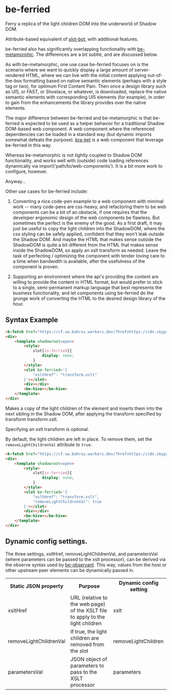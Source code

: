 # be-ferried

Ferry a replica of the light children DOM into the underworld of Shadow DOM.

Attribute-based equivalent of [slot-bot](https://github.com/bahrus/slot-bot), with additional features.

be-ferried also has significantly overlapping functionality with [be-metamorphic](https://github.com/bahrus/be-metamorphic). The differences are a bit subtle, and are discussed below.

As with be-metamorphic, one use case be-ferried focuses on is the scenario where we want to quickly display a large amount of server-rendered HTML, where we can live with the initial content applying out-of-the-box formatting based on native semantic elements (perhaps with a style tag or two), for optimum First Content Pain. Then once a design library such as UI5, or FAST, or Shoelace, or whatever, is downloaded, replace the native semantic elements with corresponding UI5 elements (for example), in order to gain from the enhancements the library provides over the native elements.

The major difference between be-ferried and be-metamorphic is that be-ferried is expected to be used as a helper behavior for a traditional Shadow DOM-based web component.  A web component where the referenced dependencies can be loaded in a standard way (but dynamic imports somewhat defeats the purpose).  [bra-ket](https://givhub.com/bahrus/bra-ket) is a web component that leverage be-ferried in this way.

Whereas be-metamorphic is not tightly coupled to Shadow DOM functionality, and works well with (outside) code loading references dynamically via import('path/to/web-components').  It is a bit more work to configure, however.

Anyway...

Other use cases for be-ferried include:

1.  Converting a nice code-pen example to a web component with minimal work -- many code-pens are css-heavy, and refactoring them to be web components can be a bit of an obstacle, if one requires that the developer ergonomic design of the web components be flawless.  But sometimes the perfect is the enemy of the good.  As a first draft, it may just be useful to copy the light children into the ShadowDOM, where the css styling can be safely applied, confident that they won't leak outside the Shadow DOM.  And maybe the HTML that makes sense outside the ShadowDOM is quite a bit different from the HTML that makes sense inside the ShadowDOM, so apply an xslt transform as needed.  Leave the task of perfecting / optimizing the component with tender loving care to a time when bandwidth is available, after the usefulness of the component is proven. 

2.  Supporting an environment where the api's providing the content are willing to provide the content in HTML format, but would prefer to stick to a single, semi-permanent markup language that best represents the business functionality, and let components using be-ferried do the grunge work of converting the HTML to the desired design library of the hour. 

## Syntax Example

```html
<k-fetch href="https://cf-sw.bahrus.workers.dev/?href=https://cdn.skypack.dev/@shoelace-style/shoelace/dist/custom-elements.json&embedded=true" as=html target=div></k-fetch>
<div>
    <template shadowroot=open>
        <style>
            slot[is-ferried]{
                display: none;
            }
        </style>
        <slot be-ferried='{
            "xsltHref": "transform.xslt"
        }'></slot>
        <div></div>
        <be-hive></be-hive>
    </template>
</div>
```

Makes a copy of the light children of the element and inserts them into the next sibling in the Shadow DOM, after applying the transform specified by transform transform.xslt.

Specifying an xslt transform is optional.

By default, the light children are left in place.  To remove them, set the `removeLightChildrenVal` attribute to `true`:

```html
<k-fetch href="https://cf-sw.bahrus.workers.dev/?href=https://cdn.skypack.dev/@shoelace-style/shoelace/dist/custom-elements.json&embedded=true" as=html target=div></k-fetch>
<div>
    <template shadowroot=open>
        <style>
            slot[is-ferried]{
                display: none;
            }
        </style>
        <slot be-ferried='{
            "xsltHref": "transform.xslt",
            "removeLightChildrenVal": true
        }'></slot>
        <div></div>
        <be-hive></be-hive>
    </template>
</div>
```

## Dynamic config settings.

The three settings, xsltHref, removeLightChildrenVal, and parametersVal (where parameters can be passed to the xslt processor), can be derived via the observe syntax used by [be-observant](https://github.com/bahrus/be-observant).  This way, values from the host or other upstream peer elements can be dynamically passed in. 

<table>
    <tr>
        <th>Static JSON property</th>
        <th>Purpose</th>
        <th>Dynamic config setting</th>
    </tr>
    <tr>
        <td>xsltHref</td>
        <td>URL (relative to the web page) of the XSLT file to apply to the light children</td>
        <td>xslt</td>
    </tr>
    <tr>
        <td>removeLightChildrenVal</td>
        <td>If true, the light children are removed from the slot</td>
        <td>removeLightChildren</td>
    </tr>
    <tr>
        <td>parametersVal</td>
        <td>JSON object of parameters to pass to the XSLT processor</td>
        <td>parameters</td>
    </tr>
</table>       

